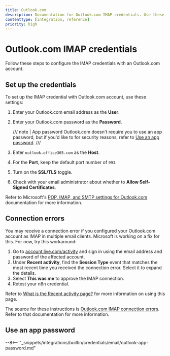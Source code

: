 ```yaml
---
title: Outlook.com
description: Documentation for Outlook.com IMAP credentials. Use these credentials to authenticate Outlook.com IMAP in n8n, a workflow automation platform.
contentType: [integration, reference]
priority: high
---
```


# Outlook.com IMAP credentials

Follow these steps to configure the IMAP credentials with an Outlook.com account.

## Set up the credentials

To set up the IMAP credential with Outlook.com account, use these settings:

1. Enter your Outlook.com email address as the **User**.
2. Enter your Outlook.com password as the **Password**.

    /// note | App password
    Outlook.com doesn't require you to use an app password, but if you'd like to for security reasons, refer to [Use an app password](#use-an-app-password).
    ///

3. Enter `outlook.office365.com` as the **Host**.
4. For the **Port**, keep the default port number of `993`.
5. Turn on the **SSL/TLS** toggle.
6. Check with your email administrator about whether to **Allow Self-Signed Certificates**.

Refer to Microsoft's [POP, IMAP, and SMTP settings for Outlook.com](https://support.microsoft.com/en-us/office/pop-imap-and-smtp-settings-for-outlook-com-d088b986-291d-42b8-9564-9c414e2aa040) documentation for more information.

## Connection errors

You may receive a connection error if you configured your Outlook.com account as IMAP in multiple email clients. Microsoft is working on a fix for this. For now, try this workaround:

1. Go to [account.live.com/activity](https://account.live.com/activity) and sign in using the email address and password of the affected account.
1. Under **Recent activity**, find the **Session Type** event that matches the most recent time you received the connection error. Select it to expand the details.
1. Select **This was me** to approve the IMAP connection.
1. Retest your n8n credential.

Refer to [What is the Recent activity page?](https://support.microsoft.com/en-us/account-billing/what-is-the-recent-activity-page-23cf5556-4dbe-70da-82c8-bb3a8d8f8016) for more information on using this page.

The source for these instructions is [Outlook.com IMAP connection errors](https://support.microsoft.com/en-us/office/pop-imap-and-smtp-settings-for-outlook-com-d088b986-291d-42b8-9564-9c414e2aa040). Refer to that documentation for more information.

## Use an app password

--8<-- "_snippets/integrations/builtin/credentials/email/outlook-app-password.md"

